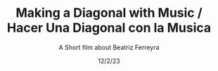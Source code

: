 ---
title: Making a Diagonal with Music / Hacer Una Diagonal con la Musica
subtitle: A Short film about Beatriz Ferreyra
meta1: ''
meta2: ''
gallery: Sonic Acts Festival
exhibition: Amsterdam, 15-16 October 2022
date: 12/2/23
image: the Future Waters film still 2.jpg
thumbnail: anechoic.jpg
related: []
---